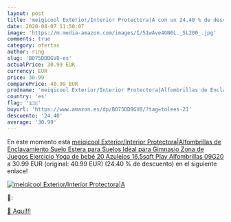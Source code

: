 ```yaml
---
layout: post
title: 'meiqicool Exterior/Interior Protectora|A con un 24.40 % de descuento'
date: 2020-08-07 11:50:07
image: 'https://m.media-amazon.com/images/I/51wAve4GN6L._SL200_.jpg'
comments: true
category: ofertas
author: ring
slug: 'B075DDBGV8-es'
actualPrice: 30.99 EUR
currency: EUR
price: 30.99
comparePrice: 40.99 EUR
prodname: 'meiqicool Exterior/Interior Protectora|Alfombrillas de Enclavamiento Suelo Estera para Suelos Ideal para Gimnasio  Zona de Juegos Ejercicio Yoga de bebé 20 Azulejos  16.5sqft  Play Alfombrillas 09G20'
country: 'es'
flag: '🇪🇸'
buyurl: 'https://www.amazon.es/dp/B075DDBGV8/?tag=tolees-21'
descuento: '24.40'
average: '30.99'
---
```


En este momento está [meiqicool Exterior/Interior Protectora|Alfombrillas de Enclavamiento Suelo Estera para Suelos Ideal para Gimnasio  Zona de Juegos Ejercicio Yoga de bebé 20 Azulejos  16.5sqft  Play Alfombrillas 09G20](https://www.amazon.es/dp/B075DDBGV8/?tag=tolees-21) a 30.99 EUR (original: 40.99 EUR) (24.40 %  de descuento) en el siguiente enlace!

[![meiqicool Exterior/Interior Protectora|A](https://m.media-amazon.com/images/I/51wAve4GN6L._SL200_.jpg)](https://www.amazon.es/dp/B075DDBGV8/?tag=tolees-21)

🔎:


[🛒 Aquí!!!](https://www.amazon.es/dp/B075DDBGV8/?tag=tolees-21)
